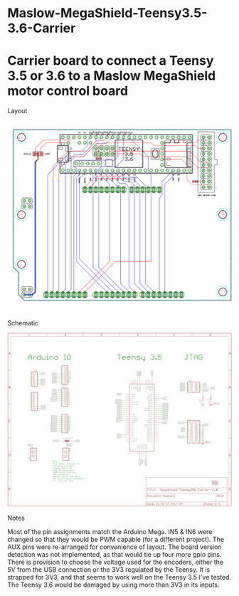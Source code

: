 # Maslow-MegaShield-Teensy3.5-3.6-Carrier
Carrier board to connect a Teensy 3.5 or 3.6 to a Maslow MegaShield motor control board
======================


Layout

![Layout](/BoardLayout.tif)

Schematic

![Schematic](/Schematic.tif)

Notes

 Most of the pin assignments match the Arduino Mega. IN5 & IN6 were changed so that they would be PWM capable (for a different project). The AUX pins were re-arranged for convenience of layout. The board version detection was not implemented, as that would tie up four more gpio pins. 
 There is provision to choose the voltage used for the encoders, either the 5V from the USB connection or the 3V3 regulated by the Teensy. It is strapped for 3V3, and that seems to work well on the Teensy 3.5 I've tested. The Teensy 3.6 would be damaged by using more than 3V3 in its inputs.
